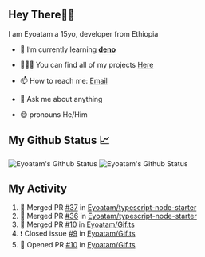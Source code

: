 ## Hey There👋🏽

I am Eyoatam a 15yo, developer from Ethiopia

- 🔭 I’m currently learning **[deno](https://github.com/denoland/deno)**

- 🧑🏽‍💻  You can find all of my projects [Here](https://github.com/Eyoatam?tab=repositories)

- 📫  How to reach me: [Email](mailto:eyoatamtamirat7@gmail.com)

- 💬 Ask me about anything

- 😄 pronouns He/Him

## My Github Status 📈 
<p> 
  <img src="https://github-readme-stats.vercel.app/api?username=Eyoatam&show_icons=true&theme=prussian" alt="Eyoatam's Github Status" />
  <img src="https://github-readme-stats.vercel.app/api/top-langs/?username=Eyoatam&layout=compact&theme=prussian" alt="Eyoatam's Github Status" />
</p>

## My Activity

<!--START_SECTION:activity-->
1. 🎉 Merged PR [#37](https://github.com/Eyoatam/typescript-node-starter/pull/37) in [Eyoatam/typescript-node-starter](https://github.com/Eyoatam/typescript-node-starter)
2. 🎉 Merged PR [#36](https://github.com/Eyoatam/typescript-node-starter/pull/36) in [Eyoatam/typescript-node-starter](https://github.com/Eyoatam/typescript-node-starter)
3. 🎉 Merged PR [#10](https://github.com/Eyoatam/Gif.ts/pull/10) in [Eyoatam/Gif.ts](https://github.com/Eyoatam/Gif.ts)
4. ❗️ Closed issue [#9](https://github.com/Eyoatam/Gif.ts/issues/9) in [Eyoatam/Gif.ts](https://github.com/Eyoatam/Gif.ts)
5. 💪 Opened PR [#10](https://github.com/Eyoatam/Gif.ts/pull/10) in [Eyoatam/Gif.ts](https://github.com/Eyoatam/Gif.ts)
<!--END_SECTION:activity-->
